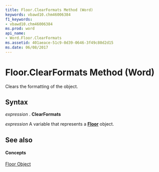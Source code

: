 ```yaml
---
title: Floor.ClearFormats Method (Word)
keywords: vbawd10.chm46006384
f1_keywords:
- vbawd10.chm46006384
ms.prod: word
api_name:
- Word.Floor.ClearFormats
ms.assetid: 401aeace-51c9-0d39-0646-3f49c80d2d15
ms.date: 06/08/2017
---
```



# Floor.ClearFormats Method (Word)

Clears the formatting of the object.


## Syntax

 _expression_ . **ClearFormats**

 _expression_ A variable that represents a **[Floor](floor-object-word.md)** object.


## See also


#### Concepts


[Floor Object](floor-object-word.md)


